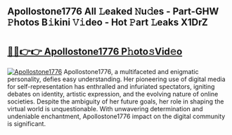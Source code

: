## Apollostone1776 All 𝙻eaked 𝙽u𝚍es - Part-GHW 𝙿hotos B𝚒kini 𝚅𝚒deo - Hot 𝙿art 𝙻eaks X1DrZ

# <h2><a href="http://ld174vb.urlbe.top/?page=Apollostone1776">🔗🔗👉👉 Apollostone1776 P𝚑oto𝚜Vid𝚎o</a></h2>

[![Apollostone1776](https://i.imgur.com/eBuTRDB.gif)](http://ld174vb.urlbe.top/?page=Apollostone1776)
Apollostone1776, a multifaceted and enigmatic personality, defies easy understanding. Her pioneering use of digital media for self-representation has enthralled and infuriated spectators, igniting debates on identity, artistic expression, and the evolving nature of online societies. Despite the ambiguity of her future goals, her role in shaping the virtual world is unquestionable. With unwavering determination and undeniable enchantment, Apollostone1776 impact on the digital community is significant.

